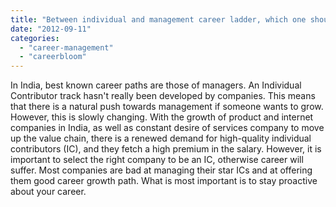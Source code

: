 ```yaml
---
title: "Between individual and management career ladder, which one should I choose and why?"
date: "2012-09-11"
categories: 
  - "career-management"
  - "careerbloom"
---
```


In India, best known career paths are those of managers. An Individual Contributor track hasn't really been developed by companies. This means that there is a natural push towards management if someone wants to grow. However, this is slowly changing. With the growth of product and internet companies in India, as well as constant desire of services company to move up the value chain, there is a renewed demand for high-quality individual contributors (IC), and they fetch a high premium in the salary. However, it is important to select the right company to be an IC, otherwise career will suffer. Most companies are bad at managing their star ICs and at offering them good career growth path. What is most important is to stay proactive about your career.
